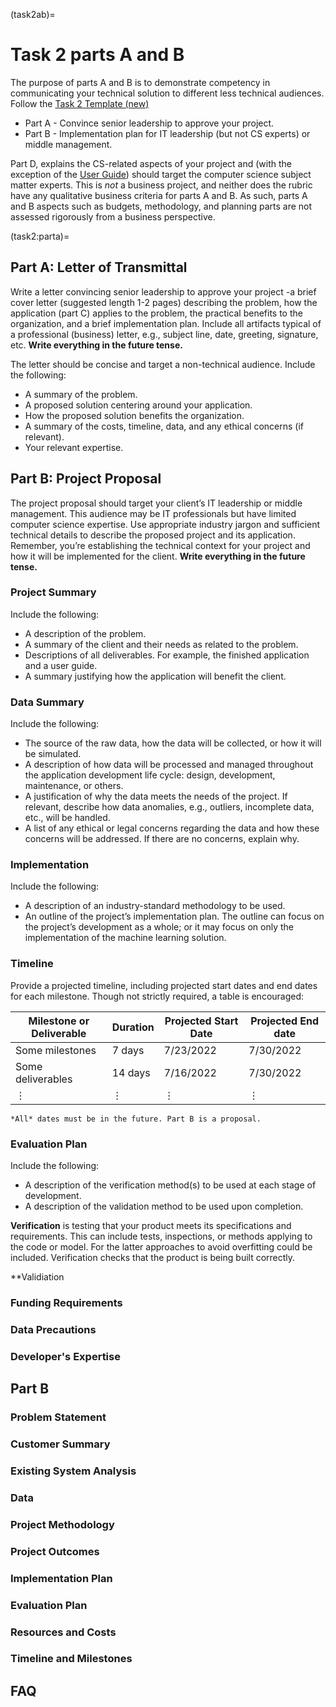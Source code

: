 
(task2ab)=

# Task 2 parts A and B

The purpose of parts A and B is to demonstrate competency in communicating your technical solution to different less technical audiences. Follow the [Task 2 Template (new)](https://westerngovernorsuniversity-my.sharepoint.com/:w:/g/personal/jim_ashe_wgu_edu/EWqB1zvgCDVMjsSivPMmFzYB4oUX-bj8Y5r4MjZt7f9xlQ?e=3F6xr2)

- Part A - Convince senior leadership to approve your project.
- Part B - Implementation plan for IT leadership (but not CS experts) or middle management.

Part D, explains the CS-related aspects of your project and (with the exception of the [User Guide](task2d:userguide)) should target the computer science subject matter experts. This is *not* a business project, and neither does the rubric have any qualitative business criteria for parts A and B. As such, parts A and B aspects such as budgets, methodology, and planning parts are not assessed rigorously from a business perspective.


(task2:parta)=

## Part A: Letter of Transmittal

Write a letter convincing senior leadership to approve your project -a brief cover letter (suggested length 1-2 pages) describing the problem, how the application (part C) applies to the problem, the practical benefits to the organization, and a brief implementation plan. Include all artifacts typical of a professional (business) letter, e.g., subject line, date, greeting, signature, etc. **Write everything in the future tense.**

The letter should be concise and target a non-technical audience. Include the following:

- A summary of the problem.
- A proposed solution centering around your application.
- How the proposed solution benefits the organization.
- A summary of the costs, timeline, data, and any ethical concerns (if relevant).
- Your relevant expertise.

## Part B: Project Proposal

The project proposal should target your client’s IT leadership or middle management. This audience may be IT professionals but have limited computer science expertise. Use appropriate industry jargon and sufficient technical details to describe the proposed project and its application. Remember, you’re establishing the technical context for your project and how it will be implemented for the client. **Write everything in the future tense.**

### Project Summary

Include the following:

- A description of the problem.
- A summary of the client and their needs as related to the problem.
- Descriptions of all deliverables. For example, the finished application and a user guide.
- A summary justifying how the application will benefit the client.  

### Data Summary

Include the following:

- The source of the raw data, how the data will be collected, or how it will be simulated.  
- A description of how data will be processed and managed throughout the application development life cycle: design, development, maintenance, or others.
- A justification of why the data meets the needs of the project. If relevant, describe how data anomalies, e.g., outliers, incomplete data, etc., will be handled.
- A list of any ethical or legal concerns regarding the data and how these concerns will be addressed. If there are no concerns, explain why.  

### Implementation

Include the following:

- A description of an industry-standard methodology to be used.
- An outline of the project’s implementation plan. The outline can focus on the project’s development as a whole; or it may focus on only the implementation of the machine learning solution.

### Timeline

Provide a projected timeline, including projected start dates and end dates for each milestone. Though not strictly required, a table is encouraged:

|Milestone or Deliverable  |Duration  | Projected Start Date| Projected End date
--- | --- | ---| ---|
|Some milestones |7 days|7/23/2022|7/30/2022|
|Some deliverables |14 days|7/16/2022|7/30/2022|
|$\vdots$ |$\vdots$ |$\vdots$ |$\vdots$ |

```{note}
*All* dates must be in the future. Part B is a proposal.
```

### Evaluation Plan

Include the following:

- A description of the verification method(s) to be used at each stage of development.
- A description of the validation method to be used upon completion.

**Verification** is testing that your product meets its specifications and requirements. This can include tests, inspections, or methods applying to the code or model. For the latter approaches to avoid overfitting could be included. Verification checks that the product is being built correctly. 

**Validiation 

### Funding Requirements

### Data Precautions

### Developer's Expertise

## Part B

### Problem Statement

### Customer Summary

### Existing System Analysis

### Data

### Project Methodology

### Project Outcomes

### Implementation Plan

### Evaluation Plan

### Resources and Costs

### Timeline and Milestones

## FAQ
